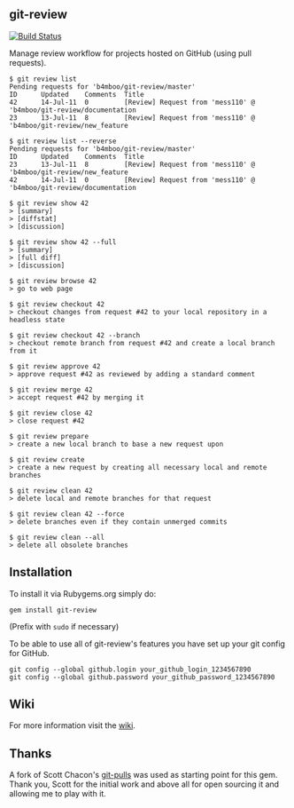 git-review
----------
[![Build Status](https://secure.travis-ci.org/b4mboo/git-review.png)](https://secure.travis-ci.org/b4mboo/git-review)

Manage review workflow for projects hosted on GitHub (using pull requests).

    $ git review list
    Pending requests for 'b4mboo/git-review/master'
    ID      Updated    Comments  Title
    42      14-Jul-11  0         [Review] Request from 'mess110' @ 'b4mboo/git-review/documentation
    23      13-Jul-11  8         [Review] Request from 'mess110' @ 'b4mboo/git-review/new_feature

    $ git review list --reverse
    Pending requests for 'b4mboo/git-review/master'
    ID      Updated    Comments  Title
    23      13-Jul-11  8         [Review] Request from 'mess110' @ 'b4mboo/git-review/new_feature
    42      14-Jul-11  0         [Review] Request from 'mess110' @ 'b4mboo/git-review/documentation

    $ git review show 42
    > [summary]
    > [diffstat]
    > [discussion]

    $ git review show 42 --full
    > [summary]
    > [full diff]
    > [discussion]

    $ git review browse 42
    > go to web page

    $ git review checkout 42
    > checkout changes from request #42 to your local repository in a headless state

    $ git review checkout 42 --branch
    > checkout remote branch from request #42 and create a local branch from it

    $ git review approve 42
    > approve request #42 as reviewed by adding a standard comment

    $ git review merge 42
    > accept request #42 by merging it

    $ git review close 42
    > close request #42

    $ git review prepare
    > create a new local branch to base a new request upon

    $ git review create
    > create a new request by creating all necessary local and remote branches

    $ git review clean 42
    > delete local and remote branches for that request

    $ git review clean 42 --force
    > delete branches even if they contain unmerged commits

    $ git review clean --all
    > delete all obsolete branches


Installation
------------

To install it via Rubygems.org simply do:

    gem install git-review

(Prefix with `sudo` if necessary)

To be able to use all of git-review's features you have set up your git config for GitHub.

    git config --global github.login your_github_login_1234567890
    git config --global github.password your_github_password_1234567890


Wiki
----

For more information visit the [wiki](https://github.com/b4mboo/git-review/wiki).


Thanks
------

A fork of Scott Chacon's [git-pulls](https://github.com/schacon/git-pulls) was
used as starting point for this gem. Thank you, Scott for the initial work and
above all for open sourcing it and allowing me to play with it.
